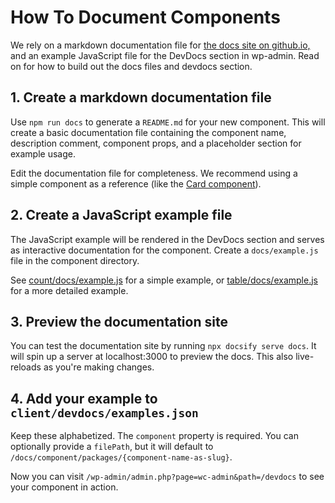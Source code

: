 # How To Document Components

We rely on a markdown documentation file for [the docs site on github.io,](https://woocommerce.github.io/woocommerce-admin/#/) and an example JavaScript file for the DevDocs section in wp-admin. Read on for how to build out the docs files and devdocs section.

## 1. Create a markdown documentation file

Use `npm run docs` to generate a `README.md` for your new component. This will create a basic documentation file containing the component name, description comment, component props, and a placeholder section for example usage.

Edit the documentation file for completeness. We recommend using a simple component as a reference (like the [Card component](https://raw.githubusercontent.com/woocommerce/woocommerce-admin/master/packages/components/src/card/README.md)).

## 2. Create a JavaScript example file

The JavaScript example will be rendered in the DevDocs section and serves as interactive documentation for the component. Create a `docs/example.js` file in the component directory.

See [count/docs/example.js](https://github.com/woocommerce/woocommerce-admin/blob/master/packages/components/src/count/docs/example.js) for a simple example, or [table/docs/example.js](https://github.com/woocommerce/woocommerce-admin/blob/master/packages/components/src/table/docs/example.js) for a more detailed example.

## 3. Preview the documentation site

You can test the documentation site by running `npx docsify serve docs`. It will spin up a server at localhost:3000 to preview the docs. This also live-reloads as you're making changes.

## 4. Add your example to `client/devdocs/examples.json`

Keep these alphabetized. The `component` property is required. You can optionally provide a `filePath`, but it will default to `/docs/component/packages/{component-name-as-slug}`.

Now you can visit `/wp-admin/admin.php?page=wc-admin&path=/devdocs` to see your component in action.
